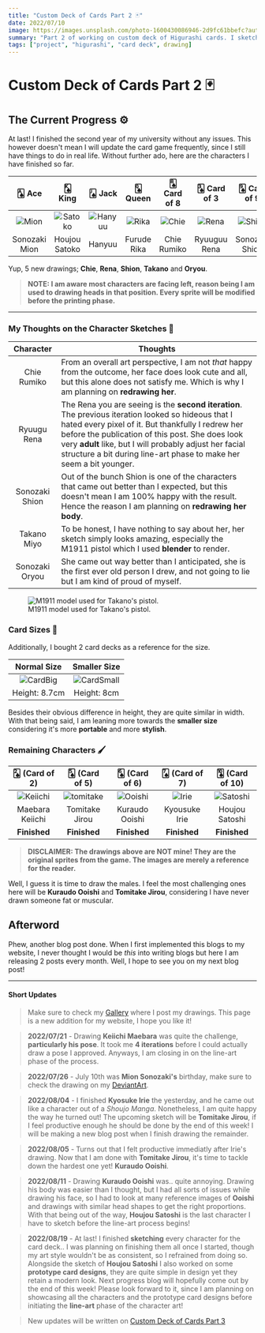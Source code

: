 ```yaml
---
title: "Custom Deck of Cards Part 2 🃏"
date: 2022/07/10
image: https://images.unsplash.com/photo-1600430086946-2d9fc61bbefc?auto=format&fit=crop&w=500&h=500&q=30
summary: "Part 2 of working on custom deck of Higurashi cards. I sketched 5 more characters, and share the idea for the card sizes."
tags: ["project", "higurashi", "card deck", drawing]
---
```


# Custom Deck of Cards Part 2 🃏

<h2>The Current Progress ⚙️</h2>

At last! I finished the second year of my university without any issues. This however doesn't mean I will update the card game frequently, since I still have things to do in real life. Without further ado, here are the characters I have finished so far.

|     🂡 Ace     |      🂮 King       |      🂫 Jack       |    🂭 Queen    |  🂨 Card of 8  |  🂣 Card of 3  |   🂩 Card of 9   |    🂤 Card of 4    |    🃏 Joker     |
| :-----------: | :---------------: | :---------------: | :-----------: | :-----------: | :-----------: | :-------------: | :---------------: | :-------------: |
| ![Mion][mion] | ![Satoko][satoko] | ![Hanyuu][hanyuu] | ![Rika][rika] | ![Chie][chie] | ![Rena][rena] | ![Shion][shion] | ![Takano][takano] | ![Oryou][oryou] |
| Sonozaki Mion |   Houjou Satoko   |      Hanyuu       |  Furude Rika  |  Chie Rumiko  | Ryuuguu Rena  | Sonozaki Shion  |    Takano Miyo    | Sonozaki Oryou  |

Yup, 5 new drawings; **Chie**, **Rena**, **Shion**, **Takano** and **Oryou**.

> **NOTE: I am aware most characters are facing left, reason being I am used to drawing heads in that position. Every sprite will be modified before the printing phase.**

<hr/>

<h3>My Thoughts on the Character Sketches 🤔</h3>

|   Character    | Thoughts                                                                                                                                                                                                                                                                                                                                      |
| :------------: | --------------------------------------------------------------------------------------------------------------------------------------------------------------------------------------------------------------------------------------------------------------------------------------------------------------------------------------------- |
|  Chie Rumiko   | From an overall art perspective, I am not _that_ happy from the outcome, her face does look cute and all, but this alone does not satisfy me. Which is why I am planning on **redrawing her**.                                                                                                                                                |
|  Ryuugu Rena   | The Rena you are seeing is the **second iteration**. The previous iteration looked so hideous that I hated every pixel of it. But thankfully I redrew her before the publication of this post. She does look very **adult** like, but I will probably adjust her facial structure a bit during line-art phase to make her seem a bit younger. |
| Sonozaki Shion | Out of the bunch Shion is one of the characters that came out better than I expected, but this doesn't mean I am 100% happy with the result. Hence the reason I am planning on **redrawing her body**.                                                                                                                                        |
|  Takano Miyo   | To be honest, I have nothing to say about her, her sketch simply looks amazing, especially the M1911 pistol which I used **blender** to render.                                                                                                                                                                                               |
| Sonozaki Oryou | She came out way better than I anticipated, she is the first ever old person I drew, and not going to lie but I am kind of proud of myself.                                                                                                                                                                                                   |

<figure>
<img src="https://i.imgur.com/MUeRCDTm.png" alt="M1911 model used for Takano's pistol."/>
<figcaption>M1911 model used for Takano's pistol.</figcaption>
</figure>

<h3>Card Sizes 📏</h3>

Additionally, I bought 2 card decks as a reference for the size.

|     Normal Size     |      Smaller Size       |
| :-----------------: | :---------------------: |
| ![CardBig][cardBig] | ![CardSmall][cardSmall] |
|    Height: 8.7cm    |       Height: 8cm       |

Besides their obvious difference in height, they are quite similar in width. With that being said, I am leaning more towards the **smaller size** considering it's more **portable** and more **stylish**.

<h3 id="remaining-characters">Remaining Characters 🖌️</h3>

|    🂢 (Card of 2)    |     🂥 (Card of 5)     |   🂦 (Card of 6)   | 🂧 (Card of 7) |   🂪 (Card of 10)    |
| :-----------------: | :-------------------: | :---------------: | :-----------: | :-----------------: |
| ![Keiichi][keiichi] | ![tomitake][tomitake] | ![Ooishi][ooishi] | ![Irie][irie] | ![Satoshi][satoshi] |
|   Maebara Keiichi   |    Tomitake Jirou     |  Kuraudo Ooishi   | Kyousuke Irie |   Houjou Satoshi    |
|    **Finished**     |     **Finished**      |   **Finished**    | **Finished**  |    **Finished**     |

> **DISCLAIMER: The drawings above are NOT mine! They are the original sprites from the game. The images are merely a reference for the reader.**

Well, I guess it is time to draw the males. I feel the most challenging ones here will be **Kuraudo Ooishi** and **Tomitake Jirou**, considering I have never drawn someone fat or muscular.

<h2>Afterword</h2>

Phew, another blog post done. When I first implemented this blogs to my website, I never thought I would be _this_ into writing blogs but here I am releasing 2 posts every month. Well, I hope to see you on my next blog post!

---

#### Short Updates

> Make sure to check my [Gallery](/gallery) where I post my drawings. This page is a new addition for my website, I hope you like it!

> **2022/07/21** - Drawing **Keiichi Maebara** was quite the challenge, **particularly his pose**. It took me **4 iterations** before I could actually draw a pose I approved. Anyways, I am closing in on the line-art phase of the process.

> **2022/07/26** - July 10th was **Mion Sonozaki's** birthday, make sure to check the drawing on my [DeviantArt](https://www.deviantart.com/thejayduck/art/Mion-Sonozaki-Birthday-923781589).

> **2022/08/04** - I finished **Kyosuke Irie** the yesterday, and he came out like a character out of a _Shoujo Manga_. Nonetheless, I am quite happy the way he turned out! The upcoming sketch will be **Tomitake Jirou**, if I feel productive enough he should be done by the end of this week! I will be making a new blog post when I finish drawing the remainder.

> **2022/08/05** - Turns out that I felt productive immediatly after Irie's drawing. Now that I am done with **Tomitake Jirou**, it's time to tackle down the hardest one yet! **Kuraudo Ooishi**.

> **2022/08/11** - Drawing **Kuraudo Ooishi** was.. quite annoying. Drawing his body was easier than I thought, but I had all sorts of issues while drawing his face, so I had to look at many reference images of **Ooishi** and drawings with similar head shapes to get the right proportions. With that being out of the way, **Houjou Satoshi** is the last character I have to sketch before the line-art process begins!

> **2022/08/19** - At last! I finished **sketching** every character for the card deck.. I was planning on finishing them all once I started, though my art style wouldn't be as consistent, so I refrained from doing so. Alongside the sketch of **Houjou Satoshi** I also worked on some **prototype card designs**, they are quite simple in design yet they retain a modern look. Next progress blog will hopefully come out by the end of this week! Please look forward to it, since I am planning on showcasing all the characters and the prototype card designs before initiating the **line-art** phase of the character art!

> New updates will be written on [Custom Deck of Cards Part 3](/blog/2022-08-22)

[cardBig]: https://i.imgur.com/Qp3o6tem.jpg
[cardSmall]: https://i.imgur.com/RPRYS6Om.jpg
[m1911]: https://i.imgur.com/MUeRCDTm.png
[mion]: https://i.imgur.com/dy8uNChm.png
[satoko]: https://i.imgur.com/IHEVonkm.png
[hanyuu]: https://i.imgur.com/pItxQavm.png
[rika]: https://i.imgur.com/lT1ED93m.png
[chie]: https://i.imgur.com/5cR7Yk8m.png
[rena]: https://i.imgur.com/xlYcwnIm.png
[shion]: https://i.imgur.com/N2iuoC6m.png
[takano]: https://i.imgur.com/EExSOLcm.png
[oryou]: https://i.imgur.com/YWEfXxVm.png
[irie]: https://i.imgur.com/FHv7YsPt.png
[keiichi]: https://i.imgur.com/zmLQFYyt.png
[ooishi]: https://i.imgur.com/GvDxBhxt.png
[satoshi]: https://i.imgur.com/3TAQtHdt.png
[tomitake]: https://i.imgur.com/kWESJA7t.png

